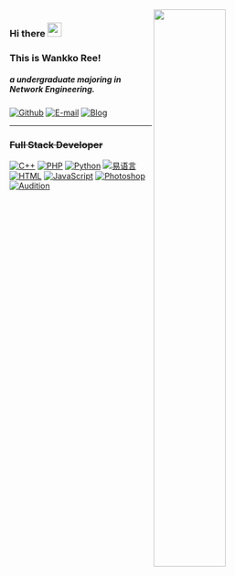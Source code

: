 <img width="50%" align="right" src="https://github-readme-stats.vercel.app/api?username=WankkoRee&show_icons=true&hide_border=true" />

### Hi there <a href="#"><img src="https://media.giphy.com/media/hvRJCLFzcasrR4ia7z/giphy.gif" width="25px"></a>
### This is Wankko Ree!
##### a undergraduate majoring in Network Engineering.
[![Github](https://img.shields.io/badge/-Github-000?style=flat&logo=Github&logoColor=white)](https://github.com/WankkoRee)
[![E-mail](https://img.shields.io/badge/-Email-FFE01B?style=flat&logo=mail.ru&logoColor=black)](mailto:wkr@wkr.moe)
[![Blog](https://img.shields.io/badge/-Blog-blue?style=flat&logo=wordpress&logoColor=white)](https://www.wkr.moe)

---

### ~~Full Stack Developer~~
[![C++](https://img.shields.io/badge/-C++-00599C?style=flat&logo=c%2B%2B&logoColor=white)](#)
[![PHP](https://img.shields.io/badge/-PHP-777BB4?style=flat&logo=php&logoColor=white)](#)
[![Python](https://img.shields.io/badge/-Python-3776AB?style=flat&logo=python&logoColor=white)](#)
[![易语言](https://img.shields.io/badge/-易语言-F00?style=flat&logo=&logoColor=white)](#)
[![HTML](https://img.shields.io/badge/-HTML-E34F26?style=flat&logo=html5&logoColor=white)](#)
[![JavaScript](https://img.shields.io/badge/-JavaScript-F7DF1E?style=flat&logo=javascript&logoColor=black)](#)
[![Photoshop](https://img.shields.io/badge/-Photoshop-00c8f9?style=flat&logo=adobe%20photoshop&logoColor=white)](#)
[![Audition](https://img.shields.io/badge/-Audition-0dddb8?style=flat&logo=adobe%20audition&logoColor=white)](#)
